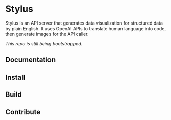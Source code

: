 # Stylus
Stylus is an API server that generates data visualization 
for structured data by plain English.
It uses OpenAI APIs to translate human language into code, 
then generate images for the API caller.

_This repo is still being bootstrapped._

## Documentation

## Install

## Build

## Contribute
